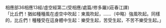 相應部36相應13經/虛空經第二(受相應/處篇/修多羅)(莊春江譯)  
「比丘們！猶如種種風在虛空中吹起：東風吹起，……（中略）強風吹起。同樣的，比丘們！種種受在這身體中生起：樂受生起，苦受生起，不苦不樂受生起。」  
  
  
